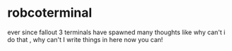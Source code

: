 # robcoterminal
ever since fallout 3 terminals have spawned many thoughts like why can't i do that , why can't I write things in here now you can!


